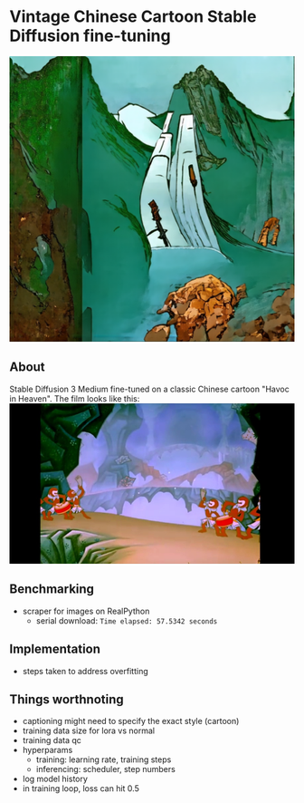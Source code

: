 # Vintage Chinese Cartoon Stable Diffusion fine-tuning
![alt text](assets/output6.png)

## About

Stable Diffusion 3 Medium fine-tuned on a classic Chinese cartoon "Havoc in Heaven".
The film looks like this:
![alt text](assets/training_5.jpg)

## Benchmarking
* scraper for images on RealPython
    * serial download: `Time elapsed: 57.5342 seconds`

## Implementation
* steps taken to address overfitting

## Things worthnoting
* captioning might need to specify the exact style (cartoon)
* training data size for lora vs normal
* training data qc
* hyperparams
    * training: learning rate, training steps 
    * inferencing: scheduler, step numbers
* log model history
* in training loop, loss can hit 0.5